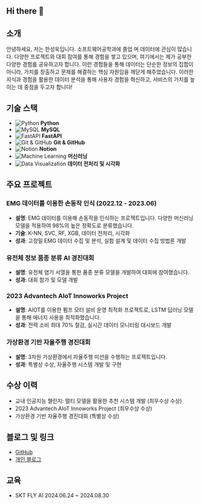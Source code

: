 ## Hi there 👋
## 소개
안녕하세요, 저는 한성욱입니다. 소프트웨어공학과에 졸업 며 데이터에 관심이 많습니다. 다양한 프로젝트와 대회 참여를 통해 경험을 쌓고 있으며, 여기에서는 제가 공부한 다양한 경험를 공유하고자 합니다. 이런 경험들을 통해 데이터는 단순한 정보의 집합이 아니라, 가치를 창출하고 문제를 해결하는 핵심 자원임을 깨닫게 해주었습니다. 이러한 지식과 경험을 활용한 데이터 분석을 통해 사용자 경험을 혁신하고, 서비스의 가치를 높이는 데 중점을 두고자 합니다!

## 기술 스택
- ![Python](https://img.shields.io/badge/Python-3776AB?style=for-the-badge&logo=python&logoColor=white) **Python**
- ![MySQL](https://img.shields.io/badge/MySQL-00758F?style=for-the-badge&logo=mysql&logoColor=white) **MySQL**
- ![FastAPI](https://img.shields.io/badge/FastAPI-009688?style=for-the-badge&logo=fastapi&logoColor=white) **FastAPI**
- ![Git & GitHub](https://img.shields.io/badge/GitHub-181717?style=for-the-badge&logo=github&logoColor=white) **Git & GitHub**
- ![Notion](https://img.shields.io/badge/Notion-000000?style=for-the-badge&logo=notion&logoColor=white) **Notion**
- ![Machine Learning](https://img.shields.io/badge/Machine%20Learning-4CAF50?style=for-the-badge&logo=tensorflow&logoColor=white) **머신러닝**
- ![Data Visualization](https://img.shields.io/badge/Data%20Visualization-FFD700?style=for-the-badge&logo=databricks&logoColor=white) **데이터 전처리 및 시각화**

## 주요 프로젝트
### EMG 데이터를 이용한 손동작 인식 (2022.12 - 2023.06)
- **설명**: EMG 데이터를 이용해 손동작을 인식하는 프로젝트입니다. 다양한 머신러닝 모델을 적용하여 98%의 높은 정확도로 분류했습니다.
- **기술**: K-NN, SVC, RF, XGB, 데이터 전처리, 시각화
- **성과**: 고정밀 EMG 데이터 수집 및 분석, 실험 설계 및 데이터 수집 방법론 개발

### 유전체 정보 품종 분류 AI 경진대회
- **설명**: 유전체 염기 서열을 통한 품종 분류 모델을 개발하여 대회에 참여했습니다.
- **성과**: 대회 참가 및 모델 개발

### 2023 Advantech AIoT Innoworks Project
- **설명**: AIOT를 이용한 펌프 모터 설비 운영 최적화 프로젝트로, LSTM 딥러닝 모델을 통해 에너지 사용을 최적화했습니다.
- **성과**: 전력 소비 최대 70% 절감, 실시간 데이터 모니터링 대시보드 개발

### 가상환경 기반 자율주행 경진대회
- **설명**: 3차원 가상환경에서 자율주행 미션을 수행하는 프로젝트입니다.
- **성과**: 특별상 수상, 자율주행 시스템 개발 및 구현

## 수상 이력
- 교내 인공지능 챌린지: 멀티 모델을 활용한 추천 시스템 개발 (최우수상 수상)
- 2023 Advantech AIoT Innoworks Project (최우수상 수상)
- 가상환경 기반 자율주행 경진대회 (특별상 수상)

## 블로그 및 링크
- [GitHub](https://github.com/SeongUk18)
- [개인 블로그](https://dev-studyingblog.tistory.com/)

## 교육
- SKT FLY AI
2024.06.24 ~ 2024.08.30
